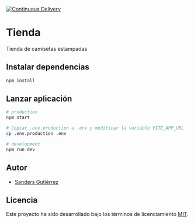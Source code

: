 [![Continuous Delivery](https://github.com/untalsanders/shirt-store/actions/workflows/cd.yml/badge.svg)](https://github.com/untalsanders/shirt-store/actions/workflows/cd.yml)

# Tienda

Tienda de camisetas estampadas

## Instalar dependencias

```bash
npm install
```

## Lanzar aplicación

```bash
# production
npm start

# Copiar .env.production a .env y modificar la variable VITE_APP_URL
cp .env.production .env

# development
npm run dev
```

## Autor

-   [Sanders Gutiérrez](https://untalsanders.github.io)

## Licencia

Este proyecto ha sido desarrollado bajo los términos de licenciamiento [MIT](LICENSE).
